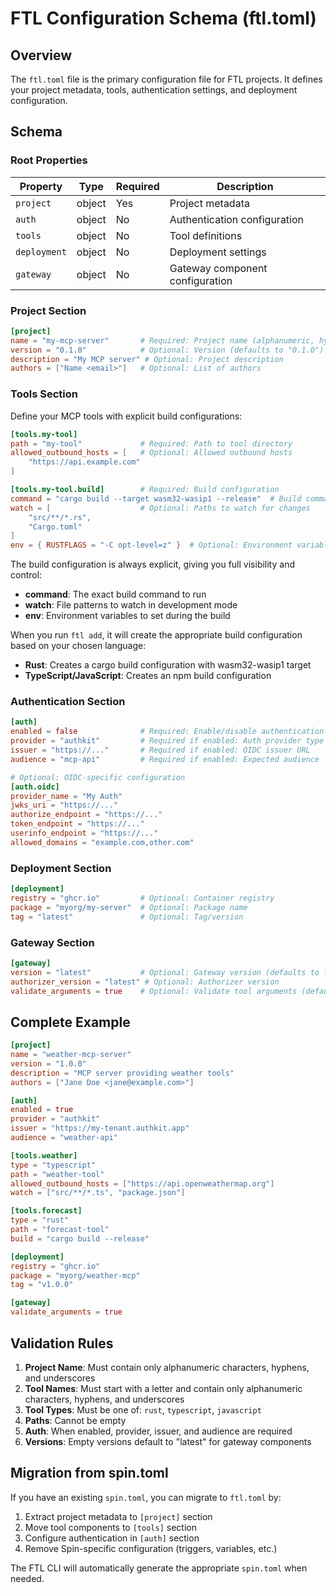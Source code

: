 # FTL Configuration Schema (ftl.toml)

## Overview

The `ftl.toml` file is the primary configuration file for FTL projects. It defines your project metadata, tools, authentication settings, and deployment configuration.

## Schema

### Root Properties

| Property | Type | Required | Description |
|----------|------|----------|-------------|
| `project` | object | Yes | Project metadata |
| `auth` | object | No | Authentication configuration |
| `tools` | object | No | Tool definitions |
| `deployment` | object | No | Deployment settings |
| `gateway` | object | No | Gateway component configuration |

### Project Section

```toml
[project]
name = "my-mcp-server"       # Required: Project name (alphanumeric, hyphens, underscores)
version = "0.1.0"            # Optional: Version (defaults to "0.1.0")
description = "My MCP server" # Optional: Project description
authors = ["Name <email>"]   # Optional: List of authors
```

### Tools Section

Define your MCP tools with explicit build configurations:

```toml
[tools.my-tool]
path = "my-tool"             # Required: Path to tool directory
allowed_outbound_hosts = [   # Optional: Allowed outbound hosts
    "https://api.example.com"
]

[tools.my-tool.build]        # Required: Build configuration
command = "cargo build --target wasm32-wasip1 --release"  # Build command
watch = [                    # Optional: Paths to watch for changes
    "src/**/*.rs",
    "Cargo.toml"
]
env = { RUSTFLAGS = "-C opt-level=z" }  # Optional: Environment variables
```

The build configuration is always explicit, giving you full visibility and control:
- **command**: The exact build command to run
- **watch**: File patterns to watch in development mode
- **env**: Environment variables to set during the build

When you run `ftl add`, it will create the appropriate build configuration based on your chosen language:
- **Rust**: Creates a cargo build configuration with wasm32-wasip1 target
- **TypeScript/JavaScript**: Creates an npm build configuration

### Authentication Section

```toml
[auth]
enabled = false              # Required: Enable/disable authentication
provider = "authkit"         # Required if enabled: Auth provider type
issuer = "https://..."       # Required if enabled: OIDC issuer URL
audience = "mcp-api"         # Required if enabled: Expected audience

# Optional: OIDC-specific configuration
[auth.oidc]
provider_name = "My Auth"
jwks_uri = "https://..."
authorize_endpoint = "https://..."
token_endpoint = "https://..."
userinfo_endpoint = "https://..."
allowed_domains = "example.com,other.com"
```

### Deployment Section

```toml
[deployment]
registry = "ghcr.io"         # Optional: Container registry
package = "myorg/my-server"  # Optional: Package name
tag = "latest"               # Optional: Tag/version
```

### Gateway Section

```toml
[gateway]
version = "latest"           # Optional: Gateway version (defaults to latest)
authorizer_version = "latest" # Optional: Authorizer version
validate_arguments = true    # Optional: Validate tool arguments (default: true)
```

## Complete Example

```toml
[project]
name = "weather-mcp-server"
version = "1.0.0"
description = "MCP server providing weather tools"
authors = ["Jane Doe <jane@example.com>"]

[auth]
enabled = true
provider = "authkit"
issuer = "https://my-tenant.authkit.app"
audience = "weather-api"

[tools.weather]
type = "typescript"
path = "weather-tool"
allowed_outbound_hosts = ["https://api.openweathermap.org"]
watch = ["src/**/*.ts", "package.json"]

[tools.forecast]
type = "rust"
path = "forecast-tool"
build = "cargo build --release"

[deployment]
registry = "ghcr.io"
package = "myorg/weather-mcp"
tag = "v1.0.0"

[gateway]
validate_arguments = true
```

## Validation Rules

1. **Project Name**: Must contain only alphanumeric characters, hyphens, and underscores
2. **Tool Names**: Must start with a letter and contain only alphanumeric characters, hyphens, and underscores
3. **Tool Types**: Must be one of: `rust`, `typescript`, `javascript`
4. **Paths**: Cannot be empty
5. **Auth**: When enabled, provider, issuer, and audience are required
6. **Versions**: Empty versions default to "latest" for gateway components

## Migration from spin.toml

If you have an existing `spin.toml`, you can migrate to `ftl.toml` by:

1. Extract project metadata to `[project]` section
2. Move tool components to `[tools]` section
3. Configure authentication in `[auth]` section
4. Remove Spin-specific configuration (triggers, variables, etc.)

The FTL CLI will automatically generate the appropriate `spin.toml` when needed.